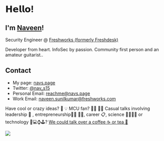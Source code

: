 # 𝗛𝗲𝗹𝗹𝗼!

## I'm [Naveen](https://github.com/NAVHITS)!

Security Engineer @ [Freshworks (formerly Freshdesk)](https://freshworks.com)

Developer from heart. InfoSec by passion. Community first person and an amateur guitarist..

## Contact

- My page: [navs.page](https://navs.page)
- Twitter: [@nav_s15](https://twitter.com/nav_s15)
- Personal Email: [reachme@navs.page](mailto:reachme@navs.page)
- Work Email: [naveen.sunilkumar@freshworks.com](mailto:naveen.sunilkumar@freshworks.com)


Have cool or crazy ideas? 🐝 💡 MCU fan? 🦸‍♀️ 🦸‍♂️ Casual talks involving leadership 🎩 , entrepreneurship👩‍💼 👨‍💼, career 📋, science 👩‍🔬👨‍🔬 or technology 📱💻⌚️🕹? [We could talk over a coffee ☕️ or tea 🍵](https://calendly.com/infosec-naveen/talk-to-me)


<img src="https://github-profile-trophy.vercel.app/?username=navhits&theme=onedark&no-bg=true">
